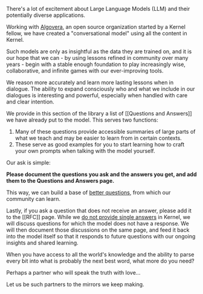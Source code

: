 There's a lot of excitement about Large Language Models (LLM) and their potentially diverse applications.

Working with [Algovera](https://app.algovera.ai/), an open source organization started by a Kernel fellow, we have created a "conversational model" using all the content in Kernel. 

Such models are only as insightful as the data they are trained on, and it is our hope that we can - by using lessons refined in community over many years - begin with a stable enough foundation to play increasingly wise, collaborative, and infinite games with our ever-improving tools.

We reason more accurately and learn more lasting lessons when in dialogue. The ability to expand consciously who and what we include in our dialogues is interesting and powerful, especially when handled with care and clear intention.

We provide in this section of the library a list of [[Questions and Answers]] we have already put to the model. This serves two functions:

1. Many of these questions provide accessible summaries of large parts of what we teach and may be easier to learn from in certain contexts.
2. These serve as good examples for you to start learning how to craft your own prompts when talking with the model yourself.

Our ask is simple:

**Please document the questions you ask and the answers you get, and add them to the Questions and Answers page.**

This way, we can build a base of [better questions](https://kernel.community/en/learn/module-2/better-questions), from which our community can learn. 

Lastly, if you ask a question that does not receive an answer, please add it to the [[RFC]] page. While we [do not provide single answers](https://www.kernel.community/en/learn/module-0/play-of-pattern) in Kernel, we will discuss questions for which the model does not have a response. We will then document those discussions on the same page, and feed it back into the model itself so that it responds to future questions with our ongoing insights and shared learning.



When you have access
to all the world's knowledge
and the ability to parse every bit
into what is probably
the next best word,
what more do you need?

Perhaps a partner
who will speak the truth
with love...

Let us be such partners
to the mirrors we keep making.